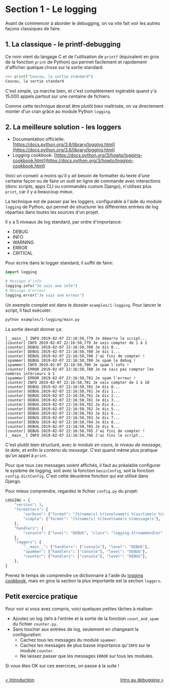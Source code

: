 # Section 1 - Le logging

Avant de commencer à aborder le debugging, on va vite fait voir les autres façons classiques de faire.

## 1. La classique - le printf-debugging

Ce nom vient du langage C et de l'utilisation de `printf` (équivalent en gros de la fonction `print` de Python) qui permet facilement et rapidement d'afficher quelque chose sur la sortie standard.

```python
>>> print("Coucou, la sortie standard")
Coucou, la sortie standard
```

C'est simple, ça marche bien, et c'est complètement ingérable quand y'a 15.000 appels partout sur une centaine de fichiers.

Comme cette technique devrait être plutôt bien maîtrisée, on va directement monter d'un cran grâce au module Python `logging`.

## 2. La meilleure solution - les loggers

- Documentation officielle: [https://docs.python.org/3.6/library/logging.html](https://docs.python.org/3.6/library/logging.html)
- Logging cookbook: [https://docs.python.org/3/howto/logging-cookbook.html](https://docs.python.org/3/howto/logging-cookbook.html)

Voici un conseil: a moins qu'il y ait besoin de formatter du texte d'une certaine façon ou de faire un outil en ligne de commande avec interactions (donc scripts, apps CLI ou commandes custom Django), n'utilisez plus `print`, car il y a beaucoup mieux.

La technique est de passer par les loggers, configurable à l'aide du module `logging` de Python, qui permet de structurer les différentes entrées de log réparties dans toutes les sources d'un projet.

Il y a 5 niveaux de log standard, par ordre d'importance:

- DEBUG
- INFO
- WARNING
- ERROR
- CRITICAL

Pour écrire dans le logger standard, il suffit de faire:

```python
import logging

# Message d'info
logging.info("Je suis une info")
# Message d'erreur
logging.error("Je suis une erreur")
```

Un exemple complet est dans le dossier `examples/1-logging`. Pour lancer le script, il faut exécuter:

```bash
python examples/1-logging/main.py
```

La sortie devrait donner ça:

```text
[__main__] INFO 2019-02-07 22:16:50,779 Je démarre le script...
[counter] INFO 2019-02-07 22:16:50,779 Je vais compter de 1 à 2
[counter] DEBUG 2019-02-07 22:16:50,780 Je dis 0...
[counter] DEBUG 2019-02-07 22:16:50,780 Je dis 1...
[counter] DEBUG 2019-02-07 22:16:50,780 J'ai fini de compter !
[spammer] DEBUG 2019-02-07 22:16:50,780 Je spam le debug !
[spammer] INFO 2019-02-07 22:16:50,780 Je spam l'info !
[counter] ERROR 2019-02-07 22:16:50,780 Je ne sais pas compter les nombres inférieurs à 1
[spammer] ERROR 2019-02-07 22:16:50,781 Je spam l'erreur !
[counter] INFO 2019-02-07 22:16:50,781 Je vais compter de 1 à 10
[counter] DEBUG 2019-02-07 22:16:50,781 Je dis 0...
[counter] DEBUG 2019-02-07 22:16:50,781 Je dis 1...
[counter] DEBUG 2019-02-07 22:16:50,781 Je dis 2...
[counter] DEBUG 2019-02-07 22:16:50,781 Je dis 3...
[counter] DEBUG 2019-02-07 22:16:50,782 Je dis 4...
[counter] DEBUG 2019-02-07 22:16:50,782 Je dis 5...
[counter] DEBUG 2019-02-07 22:16:50,783 Je dis 6...
[counter] DEBUG 2019-02-07 22:16:50,783 Je dis 7...
[counter] DEBUG 2019-02-07 22:16:50,784 Je dis 8...
[counter] DEBUG 2019-02-07 22:16:50,785 Je dis 9...
[counter] DEBUG 2019-02-07 22:16:50,785 J'ai fini de compter !
[__main__] INFO 2019-02-07 22:16:50,786 J'ai fini le script...
```

C'est plutôt bien structuré, avec *le module en cours*, *le niveau de message*, *la date*, et enfin *le contenu du message*. C'est quand même plus pratique qu'un appel à `print`.

Pour que tous ces messages soient affichés, il faut au préalable configurer le système de logging, soit avec la fonction `basicConfig`, soit la fonction `config.dictConfig`. C'est cette deuxième fonction qui est utilisé dans Django.

Pour mieux comprendre, regardez le fichier `config.py` du projet:

```python
LOGGING = {
    "version": 1,
    "formatters": {
        "verbose": {"format": "[%(name)s] %(levelname)s %(asctime)s %(message)s"},
        "simple": {"format": "[%(name)s] %(levelname)s %(message)s"},
    },
    "handlers": {
        "console": {"level": "DEBUG", "class": "logging.StreamHandler", "formatter": "verbose"},
    },
    "loggers": {
        "__main__": {"handlers": ["console"], "level": "DEBUG"},
        "spammer": {"handlers": ["console"], "level": "DEBUG"},
        "counter": {"handlers": ["console"], "level": "DEBUG"},
    },
}
```

Prenez le temps de comprendre ce dictionnaire à l'aide du [logging cookbook](https://docs.python.org/3/howto/logging-cookbook.html), mais en gros la section la plus importante est la section `loggers`.

## Petit exercice pratique

Pour voir si vous avez compris, voici quelques petites tâches à réaliser:

- Ajoutez un log `INFO` à l'entrée et la sortie de la fonction `count_and_spam` du fichier `counter.py`.
- Sans toucher aux entrées de log, seulement en changeant la configuration:
    - Cachez tous les messages du module `spammer`.
    - Cachez les messages de plus basse importance qu'`INFO` sur le module `counter`.
    - Ne laissez passer que les messages `ERROR` sur tous les modules.

Si vous êtes OK sur ces exercices, on passe à la suite !

<p style="float: left">
    <a href="./0-INTRODUCTION.html">< Introduction</a>
</p>

<p style="float: right">
    <a href="./2-DEBUGGING-INTRO.html">Intro au debugging ></a>
</p>